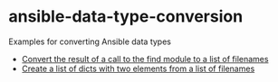 # ansible-data-type-conversion
Examples for converting Ansible data types

- [Convert the result of a call to the find module to a list of filenames](https://github.com/berndfinger/ansible-data-type-conversion/blob/main/find-result-to-list-of-filenames.md)
- [Create a list of dicts with two elements from a list of filenames](https://github.com/berndfinger/ansible-data-type-conversion/blob/main/create-list-of-dicts-from-list-of-filenames.md)
